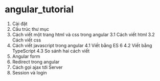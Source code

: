 # angular_tutorial
1. Cài đặt
2. Cấu trúc thư mục
3. Cách viết một trang html và css trong angular
   3.1 Cách viết html
   3.2 Cách viết css
4. Cách viết javascript trong angular
   4.1 Viết bằng ES 6
   4.2 Viết bằng TypeScript
   4.3 So sánh hai cách viết
5. Angular form
6. Redirect trong angular
7. Cách gọi ajax tới Server
8. Session và login
